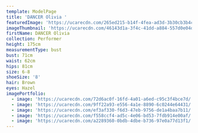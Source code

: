 ```yaml
---
template: ModelPage
title: 'DANCER Olivia '
featuredImage: 'https://ucarecdn.com/265ed215-b14f-4fea-ad3d-3b30cb3b4c5d/'
imageThumbnail: 'https://ucarecdn.com/46143d1a-3f4c-41dd-a884-557d0e04df19/'
firstName: DANCER Olivia
collection: Performer
height: 175cm
measurementType: bust
bust: 71cm
waist: 62cm
hips: 81cm
size: 6-8
shoeSize: '8'
hair: Brown
eyes: Hazel
imagePortfolio:
  - image: 'https://ucarecdn.com/72d6ac0f-16fd-4a01-a6ed-c95c3f4bce7d/'
  - image: 'https://ucarecdn.com/9ff22a93-e556-4a1e-8890-6c0244e64431/'
  - image: 'https://ucarecdn.com/ef3af330-f6d3-47eb-9756-de1a4baa7b11/'
  - image: 'https://ucarecdn.com/f558ccf4-ad5c-4e06-bd53-7fdb914e00af/'
  - image: 'https://ucarecdn.com/a2289360-0bdb-4dbe-b736-97e0a77d13f1/'
---
```



